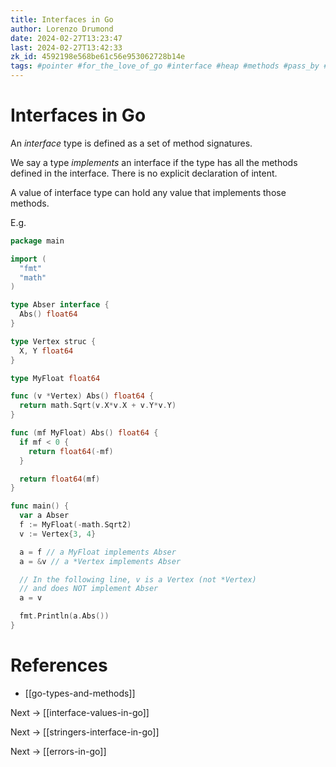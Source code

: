```yaml
---
title: Interfaces in Go
author: Lorenzo Drumond
date: 2024-02-27T13:23:47
last: 2024-02-27T13:42:33
zk_id: 4592198e568be61c56e953062728b14e
tags: #pointer #for_the_love_of_go #interface #heap #methods #pass_by #reference #value #golang #programming #stack
---
```



# Interfaces in Go

An _interface_ type is defined as a set of method signatures.

We say a type _implements_ an interface if the type has all the methods defined in the interface. There is no explicit declaration of intent.

A value of interface type can hold any value that implements those methods.

E.g.
```go
package main

import (
  "fmt"
  "math"
)

type Abser interface {
  Abs() float64
}

type Vertex struc {
  X, Y float64
}

type MyFloat float64

func (v *Vertex) Abs() float64 {
  return math.Sqrt(v.X*v.X + v.Y*v.Y)
}

func (mf MyFloat) Abs() float64 {
  if mf < 0 {
    return float64(-mf)
  }

  return float64(mf)
}

func main() {
  var a Abser
  f := MyFloat(-math.Sqrt2)
  v := Vertex{3, 4}

  a = f // a MyFloat implements Abser
  a = &v // a *Vertex implements Abser

  // In the following line, v is a Vertex (not *Vertex)
  // and does NOT implement Abser
  a = v

  fmt.Println(a.Abs())
}
```

# References
- [[go-types-and-methods]]

Next -> [[interface-values-in-go]]

Next -> [[stringers-interface-in-go]]

Next -> [[errors-in-go]]
